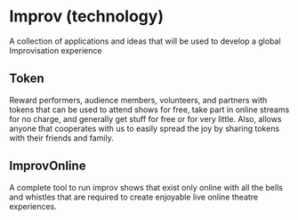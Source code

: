 # Improv (technology)

A collection of applications and ideas that will be used to develop a global Improvisation experience

## Token

Reward performers, audience members, volunteers, and partners with tokens that can be used to attend shows for free, take part in online streams for no charge, and generally get stuff for free or for very little. Also, allows anyone that cooperates with us to easily spread the joy by sharing tokens with their friends and family.

## ImprovOnline

A complete tool to run improv shows that exist only online with all the bells and whistles that are required to create enjoyable live online theatre experiences.